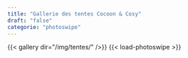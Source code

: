 ```yaml
---
title: "Gallerie des tentes Cocoon & Cosy"
draft: "false"
categorie: "photoswipe"
---
```


<!-- Voir https://www.liwen.id.au/heg/#gallery-usage -->
{{< gallery dir="/img/tentes/" />}} {{< load-photoswipe >}}
